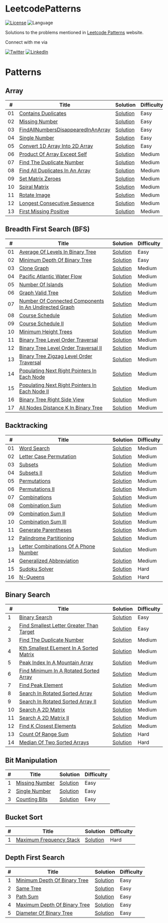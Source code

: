 # LeetcodePatterns

[![License](https://img.shields.io/badge/license-MIT-blue.svg)](https://github.com/ani03sha/LeetcodePatterns/blob/main/LICENSE)
![Language](https://img.shields.io/badge/language-Java-blue.svg)

Solutions to the problems mentioned in [Leetcode Patterns](https://seanprashad.com/leetcode-patterns/) website.

Connect with me via

[![Twitter](https://img.shields.io/badge/i_am_anirudh-%231DA1F2.svg?&style=for-the-badge&logo=Twitter&logoColor=white)](https://twitter.com/I_am_Anirudh)
[![LinkedIn](https://img.shields.io/badge/linkedin-%230077B5.svg?&style=for-the-badge&logo=linkedin&logoColor=white)](https://www.linkedin.com/in/anirshar/)

# Patterns

## Array

| #   | Title                                                                                                                     | Solution                                                                                                                                                       | Difficulty |
|-----|---------------------------------------------------------------------------------------------------------------------------|----------------------------------------------------------------------------------------------------------------------------------------------------------------|------------|
| 01  | [Contains Duplicates](https://leetcode.com/problems/contains-duplicate/)                                                  | [Solution](https://github.com/ani03sha/LeetcodePatterns/blob/main/src/main/java/org/redquark/leetcode/patterns/arrays/ContainsDuplicate.java)                  | Easy       |
| 02  | [Missing Number](https://leetcode.com/problems/missing-number/)                                                           | [Solution](https://github.com/ani03sha/LeetcodePatterns/blob/main/src/main/java/org/redquark/leetcode/patterns/arrays/MissingNumber.java)                      | Easy       |
| 03  | [FindAllNumbersDisappearedInAnArray](https://leetcode.com/problems/find-all-numbers-disappeared-in-an-array/description/) | [Solution](https://github.com/ani03sha/LeetcodePatterns/blob/main/src/main/java/org/redquark/leetcode/patterns/arrays/FindAllNumbersDisappearedInAnArray.java) | Easy       |
| 04  | [Single Number](https://leetcode.com/problems/single-number/)                                                             | [Solution](https://github.com/ani03sha/LeetcodePatterns/blob/main/src/main/java/org/redquark/leetcode/patterns/arrays/SingleNumber.java)                       | Easy       |
| 05  | [Convert 1D Array Into 2D Array](https://leetcode.com/problems/convert-1d-array-into-2d-array/)                           | [Solution](https://github.com/ani03sha/LeetcodePatterns/blob/main/src/main/java/org/redquark/leetcode/patterns/arrays/Convert1DArrayInto2DArray.java)          | Easy       |
| 06  | [Product Of Array Except Self](https://leetcode.com/problems/product-of-array-except-self/)                               | [Solution](https://github.com/ani03sha/LeetcodePatterns/blob/main/src/main/java/org/redquark/leetcode/patterns/arrays/ProductOfArrayExceptSelf.java)           | Medium     |
| 07  | [Find The Duplicate Number](https://leetcode.com/problems/find-the-duplicate-number/)                                     | [Solution](https://github.com/ani03sha/LeetcodePatterns/blob/main/src/main/java/org/redquark/leetcode/patterns/arrays/FindTheDuplicateNumber.java)             | Medium     |
| 08  | [Find All Duplicates In An Array](https://leetcode.com/problems/find-all-duplicates-in-an-array/)                         | [Solution](https://github.com/ani03sha/LeetcodePatterns/blob/main/src/main/java/org/redquark/leetcode/patterns/arrays/FindAllDuplicatesInAnArray.java)         | Medium     |
| 09  | [Set Matrix Zeroes](https://leetcode.com/problems/set-matrix-zeroes)                                                      | [Solution](https://github.com/ani03sha/LeetcodePatterns/blob/main/src/main/java/org/redquark/leetcode/patterns/arrays/SetMatrixZeroes.java)                    | Medium     |
| 10  | [Spiral Matrix](https://leetcode.com/problems/spiral-matrix/)                                                             | [Solution](https://github.com/ani03sha/LeetcodePatterns/blob/main/src/main/java/org/redquark/leetcode/patterns/arrays/SpiralMatrix.java)                       | Medium     |
| 11  | [Rotate Image](https://leetcode.com/problems/rotate-image/)                                                               | [Solution](https://github.com/ani03sha/LeetcodePatterns/blob/main/src/main/java/org/redquark/leetcode/patterns/arrays/RotateImage.java)                        | Medium     |
| 12  | [Longest Consecutive Sequence](https://leetcode.com/problems/longest-consecutive-sequence/)                               | [Solution](https://github.com/ani03sha/LeetcodePatterns/blob/main/src/main/java/org/redquark/leetcode/patterns/arrays/LongestConsecutiveSequence.java)         | Medium     |
| 13  | [First Missing Positive](https://leetcode.com/problems/first-missing-positive/)                                           | [Solution](https://github.com/ani03sha/LeetcodePatterns/blob/main/src/main/java/org/redquark/leetcode/patterns/arrays/FirstMissingPositive.java)               | Medium     |

## Breadth First Search (BFS)

| #   | Title                                                                                                                                         | Solution                                                                                                                                                                | Difficulty |
|-----|-----------------------------------------------------------------------------------------------------------------------------------------------|-------------------------------------------------------------------------------------------------------------------------------------------------------------------------|------------|
| 01  | [Average Of Levels In Binary Tree](https://leetcode.com/problems/average-of-levels-in-binary-tree)                                            | [Solution](https://github.com/ani03sha/LeetcodePatterns/blob/main/src/main/java/org/redquark/leetcode/patterns/bfs/AverageOfLevelsInBinaryTree.java)                    | Easy       |
| 02  | [Minimum Depth Of Binary Tree](https://leetcode.com/problems/minimum-depth-of-binary-tree)                                                    | [Solution](https://github.com/ani03sha/LeetcodePatterns/blob/main/src/main/java/org/redquark/leetcode/patterns/bfs/MinimumDepthOfBinaryTree.java)                       | Easy       |
| 03  | [Clone Graph](https://leetcode.com/problems/clone-graph)                                                                                      | [Solution](https://github.com/ani03sha/LeetcodePatterns/blob/main/src/main/java/org/redquark/leetcode/patterns/bfs/CloneGraph.java)                                     | Medium     |
| 04  | [Pacific Atlantic Water Flow](https://leetcode.com/problems/pacific-atlantic-water-flow/)                                                     | [Solution](https://github.com/ani03sha/LeetcodePatterns/blob/main/src/main/java/org/redquark/leetcode/patterns/bfs/PacificAtlanticWaterFlow.java)                       | Medium     |
| 05  | [Number Of Islands](https://leetcode.com/problems/number-of-islands/)                                                                         | [Solution](https://github.com/ani03sha/LeetcodePatterns/blob/main/src/main/java/org/redquark/leetcode/patterns/bfs/NumberOfIslands.java)                                | Medium     |
| 06  | [Graph Valid Tree](https://leetcode.com/problems/graph-valid-tree/)                                                                           | [Solution](https://github.com/ani03sha/LeetcodePatterns/blob/main/src/main/java/org/redquark/leetcode/patterns/bfs/GraphValidTree.java)                                 | Medium     |
| 07  | [Number Of Connected Components In An Undirected Graph](https://leetcode.com/problems/number-of-connected-components-in-an-undirected-graph/) | [Solution](https://github.com/ani03sha/LeetcodePatterns/blob/main/src/main/java/org/redquark/leetcode/patterns/bfs/NumberOfConnectedComponentsInAnUndirectedGraph.java) | Medium     |
| 08  | [Course Schedule](https://leetcode.com/problems/course-schedule)                                                                              | [Solution](https://github.com/ani03sha/LeetcodePatterns/blob/main/src/main/java/org/redquark/leetcode/patterns/bfs/CourseSchedule.java)                                 | Medium     |
| 09  | [Course Schedule II](https://leetcode.com/problems/course-schedule-ii)                                                                        | [Solution](https://github.com/ani03sha/LeetcodePatterns/blob/main/src/main/java/org/redquark/leetcode/patterns/bfs/CourseScheduleII.java)                               | Medium     |
| 10  | [Minimum Height Trees](https://leetcode.com/problems/minimum-height-trees/)                                                                   | [Solution](https://github.com/ani03sha/LeetcodePatterns/blob/main/src/main/java/org/redquark/leetcode/patterns/bfs/MinimumHeightTrees.java)                             | Medium     |
| 11  | [Binary Tree Level Order Traversal](https://leetcode.com/problems/binary-tree-level-order-traversal/)                                         | [Solution](https://github.com/ani03sha/LeetcodePatterns/blob/main/src/main/java/org/redquark/leetcode/patterns/bfs/BinaryTreeLevelOrderTraversal.java)                  | Medium     |
| 12  | [Binary Tree Level Order Traversal II](https://leetcode.com/problems/binary-tree-level-order-traversal-ii/)                                   | [Solution](https://github.com/ani03sha/LeetcodePatterns/blob/main/src/main/java/org/redquark/leetcode/patterns/bfs/BinaryTreeLevelOrderTraversalII.java)                | Medium     |
| 13  | [Binary Tree Zigzag Level Order Traversal](https://leetcode.com/problems/binary-tree-zigzag-level-order-traversal/)                           | [Solution](https://github.com/ani03sha/LeetcodePatterns/blob/main/src/main/java/org/redquark/leetcode/patterns/bfs/BinaryTreeZigzagLevelOrderTraversal.java)            | Medium     |
| 14  | [Populating Next Right Pointers In Each Node](https://leetcode.com/problems/populating-next-right-pointers-in-each-node/)                     | [Solution](https://github.com/ani03sha/LeetcodePatterns/blob/main/src/main/java/org/redquark/leetcode/patterns/bfs/PopulatingNextRightPointersInEachNode.java)          | Medium     |
| 15  | [Populating Next Right Pointers In Each Node II](https://leetcode.com/problems/populating-next-right-pointers-in-each-node-ii/)               | [Solution](https://github.com/ani03sha/LeetcodePatterns/blob/main/src/main/java/org/redquark/leetcode/patterns/bfs/PopulatingNextRightPointersInEachNodeII.java)        | Medium     |
| 16  | [Binary Tree Right Side View](https://leetcode.com/problems/binary-tree-right-side-view/)                                                     | [Solution](https://github.com/ani03sha/LeetcodePatterns/blob/main/src/main/java/org/redquark/leetcode/patterns/bfs/BinaryTreeRightSideView.java)                        | Medium     |
| 17  | [All Nodes Distance K In Binary Tree](https://leetcode.com/problems/all-nodes-distance-k-in-binary-tree/)                                     | [Solution](https://github.com/ani03sha/LeetcodePatterns/blob/main/src/main/java/org/redquark/leetcode/patterns/bfs/AllNodesDistanceKInBinaryTree.java)                  | Medium     |

## Backtracking

| #   | Title                                                                                                         | Solution                                                                                                                                                           | Difficulty |
|-----|---------------------------------------------------------------------------------------------------------------|--------------------------------------------------------------------------------------------------------------------------------------------------------------------|------------|
| 01  | [Word Search](https://leetcode.com/problems/word-search/)                                                     | [Solution](https://github.com/ani03sha/LeetcodePatterns/blob/main/src/main/java/org/redquark/leetcode/patterns/backtracking/WordSearch.java)                       | Medium     |
| 02  | [Letter Case Permutation](https://leetcode.com/problems/letter-case-permutation/)                             | [Solution](https://github.com/ani03sha/LeetcodePatterns/blob/main/src/main/java/org/redquark/leetcode/patterns/backtracking/LetterCasePermutation.java)            | Medium     |
| 03  | [Subsets](https://leetcode.com/problems/subsets/)                                                             | [Solution](https://github.com/ani03sha/LeetcodePatterns/blob/main/src/main/java/org/redquark/leetcode/patterns/backtracking/Subsets.java)                          | Medium     |
| 04  | [Subsets II](https://leetcode.com/problems/subsets-ii/)                                                       | [Solution](https://github.com/ani03sha/LeetcodePatterns/blob/main/src/main/java/org/redquark/leetcode/patterns/backtracking/SubsetsII.java)                        | Medium     |
| 05  | [Permutations](https://leetcode.com/problems/permutations/)                                                   | [Solution](https://github.com/ani03sha/LeetcodePatterns/blob/main/src/main/java/org/redquark/leetcode/patterns/backtracking/Permutations.java)                     | Medium     |
| 06  | [Permutations II](https://leetcode.com/problems/permutations-ii/)                                             | [Solution](https://github.com/ani03sha/LeetcodePatterns/blob/main/src/main/java/org/redquark/leetcode/patterns/backtracking/PermutationsII.java)                   | Medium     |
| 07  | [Combinations](https://leetcode.com/problems/combinations/)                                                   | [Solution](https://github.com/ani03sha/LeetcodePatterns/blob/main/src/main/java/org/redquark/leetcode/patterns/backtracking/Combinations.java)                     | Medium     |
| 08  | [Combination Sum](https://leetcode.com/problems/combination-sum/)                                             | [Solution](https://github.com/ani03sha/LeetcodePatterns/blob/main/src/main/java/org/redquark/leetcode/patterns/backtracking/CombinationSum.java)                   | Medium     |
| 09  | [Combination Sum II](https://leetcode.com/problems/combination-sum-ii/)                                       | [Solution](https://github.com/ani03sha/LeetcodePatterns/blob/main/src/main/java/org/redquark/leetcode/patterns/backtracking/CombinationSumII.java)                 | Medium     |
| 10  | [Combination Sum III](https://leetcode.com/problems/combination-sum-iii/)                                     | [Solution](https://github.com/ani03sha/LeetcodePatterns/blob/main/src/main/java/org/redquark/leetcode/patterns/backtracking/CombinationSumIII.java)                | Medium     |
| 11  | [Generate Parentheses](https://leetcode.com/problems/generate-parentheses/)                                   | [Solution](https://github.com/ani03sha/LeetcodePatterns/blob/main/src/main/java/org/redquark/leetcode/patterns/backtracking/GenerateParentheses.java)              | Medium     |
| 12  | [Palindrome Partitioning](https://leetcode.com/problems/palindrome-partitioning/)                             | [Solution](https://github.com/ani03sha/LeetcodePatterns/blob/main/src/main/java/org/redquark/leetcode/patterns/backtracking/PalindromePartitioning.java)           | Medium     |
| 13  | [Letter Combinations Of A Phone Number](https://leetcode.com/problems/letter-combinations-of-a-phone-number/) | [Solution](https://github.com/ani03sha/LeetcodePatterns/blob/main/src/main/java/org/redquark/leetcode/patterns/backtracking/LetterCombinationsOfAPhoneNumber.java) | Medium     |
| 14  | [Generalized Abbreviation](https://leetcode.com/problems/generalized-abbreviation/)                           | [Solution](https://github.com/ani03sha/LeetcodePatterns/blob/main/src/main/java/org/redquark/leetcode/patterns/backtracking/GeneralizedAbbreviation.java)          | Medium     |
| 15  | [Sudoku Solver](https://leetcode.com/problems/sudoku-solver/)                                                 | [Solution](https://github.com/ani03sha/LeetcodePatterns/blob/main/src/main/java/org/redquark/leetcode/patterns/backtracking/SudokuSolver.java)                     | Hard       |
| 16  | [N-Queens](https://leetcode.com/problems/n-queens/)                                                           | [Solution](https://github.com/ani03sha/LeetcodePatterns/blob/main/src/main/java/org/redquark/leetcode/patterns/backtracking/NQueens.java)                          | Hard       |

## Binary Search

| #   | Title                                                                                                               | Solution                                                                                                                                                              | Difficulty |
|-----|---------------------------------------------------------------------------------------------------------------------|-----------------------------------------------------------------------------------------------------------------------------------------------------------------------|------------|
| 1   | [Binary Search](https://leetcode.com/problems/binary-search/)                                                       | [Solution](https://github.com/ani03sha/LeetcodePatterns/blob/main/src/main/java/org/redquark/leetcode/patterns/binarysearch/BinarySearch.java)                        | Easy       |
| 2   | [Find Smallest Letter Greater Than Target](https://leetcode.com/problems/find-smallest-letter-greater-than-target/) | [Solution](https://github.com/ani03sha/LeetcodePatterns/blob/main/src/main/java/org/redquark/leetcode/patterns/binarysearch/FindSmallestLetterGreaterThanTarget.java) | Easy       |
| 3   | [Find The Duplicate Number](https://leetcode.com/problems/find-the-duplicate-number/)                               | [Solution](https://github.com/ani03sha/LeetcodePatterns/blob/main/src/main/java/org/redquark/leetcode/patterns/binarysearch/FindTheDuplicateNumber.java)              | Medium     |
| 4   | [Kth Smallest ELement In A Sorted Matrix](https://leetcode.com/problems/kth-smallest-element-in-a-sorted-matrix/)   | [Solution](https://github.com/ani03sha/LeetcodePatterns/blob/main/src/main/java/org/redquark/leetcode/patterns/binarysearch/KthSmallestElementInASortedMatrix.java)   | Medium     |
| 5   | [Peak Index In A Mountain Array](https://leetcode.com/problems/peak-index-in-a-mountain-array/)                     | [Solution](https://github.com/ani03sha/LeetcodePatterns/blob/main/src/main/java/org/redquark/leetcode/patterns/binarysearch/PeakIndexInAMountainArray.java)           | Medium     |
| 6   | [Find Minimum In A Rotated Sorted Array](https://leetcode.com/problems/find-minimum-in-rotated-sorted-array/)       | [Solution](https://github.com/ani03sha/LeetcodePatterns/blob/main/src/main/java/org/redquark/leetcode/patterns/binarysearch/FindMinimumInRotatedSortedArray.java)     | Medium     |
| 7   | [Find Peak Element](https://leetcode.com/problems/find-peak-element/)                                               | [Solution](https://github.com/ani03sha/LeetcodePatterns/blob/main/src/main/java/org/redquark/leetcode/patterns/binarysearch/FindPeakElement.java)                     | Medium     |
| 8   | [Search In Rotated Sorted Array](https://leetcode.com/problems/search-in-rotated-sorted-array/)                     | [Solution](https://github.com/ani03sha/LeetcodePatterns/blob/main/src/main/java/org/redquark/leetcode/patterns/binarysearch/SearchInRotatedSortedArray.java)          | Medium     |
| 9   | [Search In Rotated Sorted Array II](https://leetcode.com/problems/search-in-rotated-sorted-array-ii/)               | [Solution](https://github.com/ani03sha/LeetcodePatterns/blob/main/src/main/java/org/redquark/leetcode/patterns/binarysearch/SearchInRotatedSortedArrayII.java)        | Medium     |
| 10  | [Search A 2D Matrix](https://leetcode.com/problems/search-a-2d-matrix/)                                             | [Solution](https://github.com/ani03sha/LeetcodePatterns/blob/main/src/main/java/org/redquark/leetcode/patterns/binarysearch/SearchA2dMatrix.java)                     | Medium     |
| 11  | [Search A 2D Matrix II](https://leetcode.com/problems/search-a-2d-matrix-ii/)                                       | [Solution](https://github.com/ani03sha/LeetcodePatterns/blob/main/src/main/java/org/redquark/leetcode/patterns/binarysearch/SearchA2dMatrixII.java)                   | Medium     |
| 12  | [Find K Closest Elements](https://leetcode.com/problems/find-k-closest-elements/)                                   | [Solution](https://github.com/ani03sha/LeetcodePatterns/blob/main/src/main/java/org/redquark/leetcode/patterns/binarysearch/FindKClosestElements.java)                | Medium     |
| 13  | [Count Of Range Sum](https://leetcode.com/problems/count-of-range-sum/)                                             | [Solution](https://github.com/ani03sha/LeetcodePatterns/blob/main/src/main/java/org/redquark/leetcode/patterns/binarysearch/CountOfRangeSum.java)                     | Hard       |
| 14  | [Median Of Two Sorted Arrays](https://leetcode.com/problems/median-of-two-sorted-arrays/)                           | [Solution](https://github.com/ani03sha/LeetcodePatterns/blob/main/src/main/java/org/redquark/leetcode/patterns/binarysearch/MedianOfTwoSortedArrays.java)             | Hard       |

## Bit Manipulation

| #   | Title                                                           | Solution                                                                                                                                           | Difficulty |
|-----|-----------------------------------------------------------------|----------------------------------------------------------------------------------------------------------------------------------------------------|------------|
| 1   | [Missing Number](https://leetcode.com/problems/missing-number/) | [Solution](https://github.com/ani03sha/LeetcodePatterns/blob/main/src/main/java/org/redquark/leetcode/patterns/bitmanipulation/MissingNumber.java) | Easy       |
| 2   | [Single Number](https://leetcode.com/problems/single-number/)   | [Solution](https://github.com/ani03sha/LeetcodePatterns/blob/main/src/main/java/org/redquark/leetcode/patterns/bitmanipulation/SingleNumber.java)  | Easy       |
| 3   | [Counting Bits](https://leetcode.com/problems/counting-bits/)   | [Solution](https://github.com/ani03sha/LeetcodePatterns/blob/main/src/main/java/org/redquark/leetcode/patterns/bitmanipulation/CountingBits.java)  | Easy       |

## Bucket Sort

| #   | Title                                                                             | Solution                                                                                                                                              | Difficulty |
|-----|-----------------------------------------------------------------------------------|-------------------------------------------------------------------------------------------------------------------------------------------------------|------------|
| 1   | [Maximum Frequency Stack](https://leetcode.com/problems/maximum-frequency-stack/) | [Solution](https://github.com/ani03sha/LeetcodePatterns/blob/main/src/main/java/org/redquark/leetcode/patterns/bucketsort/MaximumFrequencyStack.java) | Hard       |

## Depth First Search

| #   | Title                                                                                       | Solution                                                                                                                                          | Difficulty |
|-----|---------------------------------------------------------------------------------------------|---------------------------------------------------------------------------------------------------------------------------------------------------|------------|
| 1   | [Minimum Depth Of Binary Tree](https://leetcode.com/problems/minimum-depth-of-binary-tree/) | [Solution](https://github.com/ani03sha/LeetcodePatterns/blob/main/src/main/java/org/redquark/leetcode/patterns/dfs/MinimumDepthOfBinaryTree.java) | Easy       |
| 2   | [Same Tree](https://leetcode.com/problems/same-tree/)                                       | [Solution](https://github.com/ani03sha/LeetcodePatterns/blob/main/src/main/java/org/redquark/leetcode/patterns/dfs/SameTree.java)                 | Easy       |
| 3   | [Path Sum](https://leetcode.com/problems/path-sum/)                                         | [Solution](https://github.com/ani03sha/LeetcodePatterns/blob/main/src/main/java/org/redquark/leetcode/patterns/dfs/PathSum.java)                  | Easy       |
| 4   | [Maximum Depth Of Binary Tree](https://leetcode.com/problems/maximum-depth-of-binary-tree/) | [Solution](https://github.com/ani03sha/LeetcodePatterns/blob/main/src/main/java/org/redquark/leetcode/patterns/dfs/MaximumDepthOfBinaryTree.java) | Easy       |
| 5   | [Diameter Of Binary Tree](https://leetcode.com/problems/diameter-of-binary-tree/)           | [Solution](https://github.com/ani03sha/LeetcodePatterns/blob/main/src/main/java/org/redquark/leetcode/patterns/dfs/DiameterOfBinaryTree.java)     | Easy       |
